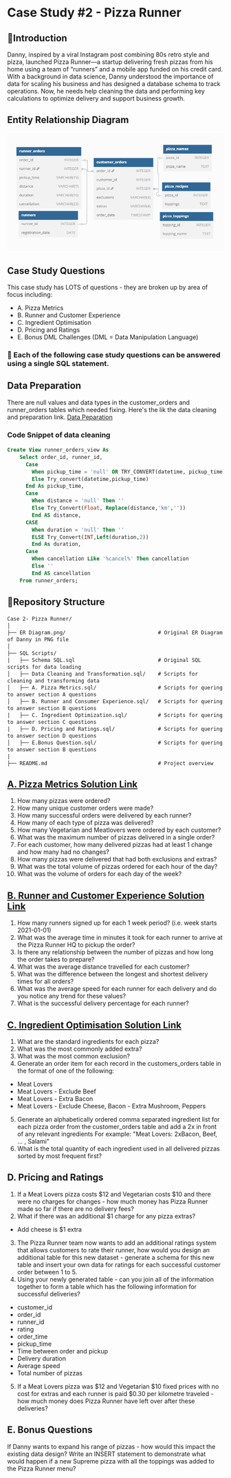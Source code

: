 # Case Study #2 - Pizza Runner

## 📖Introduction
Danny, inspired by a viral Instagram post combining 80s retro style and pizza, launched Pizza Runner—a startup delivering fresh pizzas from his home using a team of “runners” and a mobile app funded on his credit card. With a background in data science, Danny understood the importance of data for scaling his business and has designed a database schema to track operations. Now, he needs help cleaning the data and performing key calculations to optimize delivery and support business growth.

## Entity Relationship Diagram
![](https://github.com/rumana-amin/8-Week-SQL-Challenge/blob/main/Case%202%20-%20Pizza%20Runner/ER%20Diagram.png)

## Case Study Questions
This case study has LOTS of questions - they are broken up by area of focus including:
- A. Pizza Metrics
- B. Runner and Customer Experience
- C. Ingredient Optimisation
- D. Pricing and Ratings
- E. Bonus DML Challenges (DML = Data Manipulation Language)

### 🚀 Each of the following case study questions can be answered using a single SQL statement.


## Data Preparation
There are null values and data types in the customer_orders and runner_orders tables which needed fixing. Here's the lik the data cleaning and preparation link. [Data Peparation](https://github.com/rumana-amin/8-Week-SQL-Challenge/blob/main/Case%202%20-%20Pizza%20Runner/Data%20Cleaning%20and%20Transformation.sql) 

### Code Snippet of data cleaning
```sql
Create View runner_orders_view As
    Select order_id, runner_id, 
	  Case 
		When pickup_time = 'null' OR TRY_CONVERT(datetime, pickup_time) IS NULL Then NULL
		Else Try_convert(datetime,pickup_time)
	  End As pickup_time,
	  Case
		When distance = 'null' Then ''
		Else Try_Convert(Float, Replace(distance,'km',''))
		End AS distance,
	  CASE
		When duration = 'null' Then ''
		ELSE Try_Convert(INT,Left(duration,2))
		End As duration,
	  Case 
		When cancellation Like '%cancel%' Then cancellation
		Else ''
		End AS cancellation
    From runner_orders;
```

## 📂Repository Structure
```
Case 2- Pizza Runner/
│
├── ER Diagram.png/                              # Original ER Diagram of Danny in PNG file
│  
├── SQL Scripts/
|   ├── Schema SQL.sql                           # Original SQL scripts for data loading
│   ├── Data Cleaning and Transformation.sql/    # Scripts for cleaning and transforming data
│   ├── A. Pizza Metrics.sql/                    # Scripts for quering to answer section A questions
│   ├── B. Runner and Consumer Experience.sql/   # Scripts for quering to answer section B questions
|   ├── C. Ingredient Optimization.sql/          # Scripts for quering to answer section C questions
|   ├── D. Pricing and Ratings.sql/              # Scripts for quering to answer section D questions
│   ├── E.Bonus Question.sql/                    # Scripts for quering to answer section B questions
|
├── README.md                                    # Project overview
```

## [A. Pizza Metrics Solution Link](https://github.com/rumana-amin/8-Week-SQL-Challenge/blob/main/Case%202%20-%20Pizza%20Runner/A.%20Pizza%20Metrics.sql)
1. How many pizzas were ordered?
2. How many unique customer orders were made?
3. How many successful orders were delivered by each runner?
4. How many of each type of pizza was delivered?
5. How many Vegetarian and Meatlovers were ordered by each customer?
6. What was the maximum number of pizzas delivered in a single order?
7. For each customer, how many delivered pizzas had at least 1 change and how many had no changes?
8. How many pizzas were delivered that had both exclusions and extras?
9. What was the total volume of pizzas ordered for each hour of the day?
10. What was the volume of orders for each day of the week?

## [B. Runner and Customer Experience Solution Link](https://github.com/rumana-amin/8-Week-SQL-Challenge/blob/main/Case%202%20-%20Pizza%20Runner/B.%20Runner%20and%20Customer%20Experience.sql)
1. How many runners signed up for each 1 week period? (i.e. week starts 2021-01-01)
2. What was the average time in minutes it took for each runner to arrive at the Pizza Runner HQ to pickup the order?
3. Is there any relationship between the number of pizzas and how long the order takes to prepare?
4. What was the average distance travelled for each customer?
5. What was the difference between the longest and shortest delivery times for all orders?
6. What was the average speed for each runner for each delivery and do you notice any trend for these values?
7. What is the successful delivery percentage for each runner?
## [C. Ingredient Optimisation Solution Link](https://github.com/rumana-amin/8-Week-SQL-Challenge/blob/main/Case%202%20-%20Pizza%20Runner/C.%20Ingredient%20Optimisation.sql)
1. What are the standard ingredients for each pizza?
2. What was the most commonly added extra?
3. What was the most common exclusion?
4. Generate an order item for each record in the customers_orders table in the format of one of the following:
- Meat Lovers
- Meat Lovers - Exclude Beef
- Meat Lovers - Extra Bacon
- Meat Lovers - Exclude Cheese, Bacon - Extra Mushroom, Peppers
5. Generate an alphabetically ordered comma separated ingredient list for each pizza order from the customer_orders table and add a 2x in front of any relevant ingredients
For example: "Meat Lovers: 2xBacon, Beef, ... , Salami"
6. What is the total quantity of each ingredient used in all delivered pizzas sorted by most frequent first?
## D. Pricing and Ratings
1. If a Meat Lovers pizza costs $12 and Vegetarian costs $10 and there were no charges for changes - how much money has Pizza Runner made so far if there are no delivery fees?
2. What if there was an additional $1 charge for any pizza extras?
- Add cheese is $1 extra
3. The Pizza Runner team now wants to add an additional ratings system that allows customers to rate their runner, how would you design an additional table for this new dataset - generate a schema for this new table and insert your own data for ratings for each successful customer order between 1 to 5.
4. Using your newly generated table - can you join all of the information together to form a table which has the following information for successful deliveries?
- customer_id
- order_id
- runner_id
- rating
- order_time
- pickup_time
- Time between order and pickup
- Delivery duration
- Average speed
- Total number of pizzas
5. If a Meat Lovers pizza was $12 and Vegetarian $10 fixed prices with no cost for extras and each runner is paid $0.30 per kilometre traveled - how much money does Pizza Runner have left over after these deliveries?
## E. Bonus Questions
If Danny wants to expand his range of pizzas - how would this impact the existing data design? Write an INSERT statement to demonstrate what would happen if a new Supreme pizza with all the toppings was added to the Pizza Runner menu?

